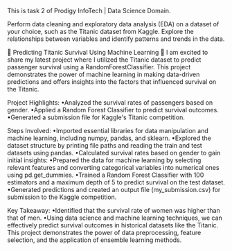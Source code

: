 This is task 2 of Prodigy InfoTech | Data Science Domain.

Perform data cleaning and exploratory data analysis (EDA) on a dataset of your choice, such as the Titanic dataset from Kaggle. Explore the relationships between variables and identify patterns and trends in the data.

 🚢 Predicting Titanic Survival Using Machine Learning 🌊
I am excited to share my latest project where I utilized the Titanic dataset to predict passenger survival using a RandomForestClassifier. This project demonstrates the power of machine learning in making data-driven predictions and offers insights into the factors that influenced survival on the Titanic.

Project Highlights:
•Analyzed the survival rates of passengers based on gender.
•Applied a Random Forest Classifier to predict survival outcomes.
•Generated a submission file for Kaggle's Titanic competition.

Steps Involved:
•Imported essential libraries for data manipulation and machine learning, including numpy, pandas, and sklearn.
•Explored the dataset structure by printing file paths and reading the train and test datasets using pandas.
•Calculated survival rates based on gender to gain initial insights:
•Prepared the data for machine learning by selecting relevant features and converting categorical variables into numerical ones using pd.get_dummies.
•Trained a Random Forest Classifier with 100 estimators and a maximum depth of 5 to predict survival on the test dataset.
•Generated predictions and created an output file (my_submission.csv) for submission to the Kaggle competition.

Key Takeaway:
•Identified that the survival rate of women was higher than that of men.
•Using data science and machine learning techniques, we can effectively predict survival outcomes in historical datasets like the Titanic. This project demonstrates the power of data preprocessing, feature selection, and the application of ensemble learning methods.
